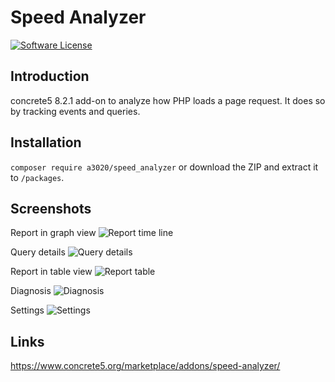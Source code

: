 # Speed Analyzer

[![Software License][ico-license]](LICENSE.txt)


## Introduction
concrete5 8.2.1 add-on to analyze how PHP loads a page request. It does so by tracking events and queries.

## Installation
`composer require a3020/speed_analyzer` or download the ZIP and extract it to `/packages`.

## Screenshots

Report in graph view
![Report time line](https://user-images.githubusercontent.com/1431100/45262815-cd3ac700-b41e-11e8-9ad0-b2625d198b4d.png)

Query details
![Query details](https://user-images.githubusercontent.com/1431100/45262842-1e4abb00-b41f-11e8-825b-6f88c8b3238a.png)

Report in table view
![Report table](https://user-images.githubusercontent.com/1431100/45263947-31b45100-b434-11e8-994f-c7ca2394867d.png)

Diagnosis
![Diagnosis](https://user-images.githubusercontent.com/1431100/45262838-0a9f5480-b41f-11e8-8c62-2d72fa1810fa.png)

Settings
![Settings](https://user-images.githubusercontent.com/1431100/45262850-36bad580-b41f-11e8-80a8-9d5d559a4e01.png)

## Links
https://www.concrete5.org/marketplace/addons/speed-analyzer/


[ico-license]: https://img.shields.io/badge/license-MIT-brightgreen.svg?style=flat-square
